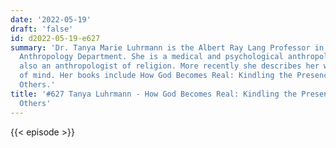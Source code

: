 ```yaml
---
date: '2022-05-19'
draft: 'false'
id: d2022-05-19-e627
summary: 'Dr. Tanya Marie Luhrmann is the Albert Ray Lang Professor in the Stanford
  Anthropology Department. She is a medical and psychological anthropologist, and
  also an anthropologist of religion. More recently she describes her work as an anthropology
  of mind. Her books include How God Becomes Real: Kindling the Presence of Invisible
  Others.'
title: '#627 Tanya Luhrmann - How God Becomes Real: Kindling the Presence of Invisible
  Others'
---
```

{{< episode >}}
